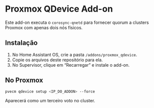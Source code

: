 # Proxmox QDevice Add-on

Este add-on executa o `corosync-qnetd` para fornecer quorum a clusters Proxmox com apenas dois nós físicos.

## Instalação

1. No Home Assistant OS, crie a pasta `/addons/proxmox_qdevice`.
2. Copie os arquivos deste repositório para ela.
3. No Supervisor, clique em “Recarregar” e instale o add-on.

## No Proxmox

```bash
pvecm qdevice setup <IP_DO_ADDON> --force
```

Aparecerá como um terceiro voto no cluster.
